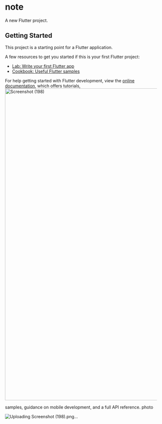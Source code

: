 # note

A new Flutter project.

## Getting Started

This project is a starting point for a Flutter application.

A few resources to get you started if this is your first Flutter project:

- [Lab: Write your first Flutter app](https://docs.flutter.dev/get-started/codelab)
- [Cookbook: Useful Flutter samples](https://docs.flutter.dev/cookbook)

For help getting started with Flutter development, view the
[online documentation](https://docs.flutter.dev/), which offers tutorials,<img width="1920" height="1030" alt="Screenshot (198)" src="https://github.com/user-attachments/assets/19dbdc2c-8220-40f3-a975-3803c3c237c7" />

samples, guidance on mobile development, and a full API reference.
photo 



![Uploading Screenshot (198).png…]()
